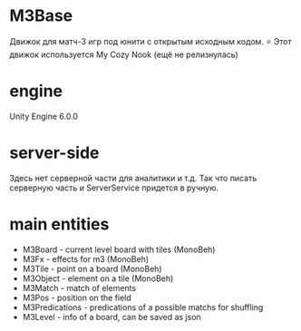 # M3Base
Движок для матч-3 игр под юнити с открытым
исходным кодом. ⭐
Этот движок используется My Cozy Nook (ещё не релизнулась)

# engine
Unity Engine 6.0.0

# server-side
Здесь нет серверной части для аналитики и т.д.
Так что писать серверную часть и ServerService придется
в ручную.

# main entities
- M3Board - current level board with tiles (MonoBeh)
- M3Fx - effects for m3 (MonoBeh)
- M3Tile - point on a board (MonoBeh)
- M3Object - element on a tile (MonoBeh)
- M3Match - match of elements
- M3Pos - position on the field
- M3Predications - predications of a possible matchs for shuffling
- M3Level - info of a board, can be saved as json
